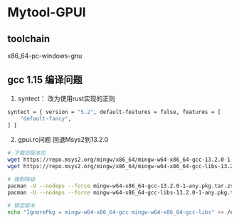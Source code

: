 # Mytool-GPUI

## toolchain
x86_64-pc-windows-gnu

## gcc 1.15 编译问题
1. syntect： 改为使用rust实现的正则

```bash
syntect = { version = "5.2", default-features = false, features = [
    "default-fancy",
] }
```
2. gpui.rc问题
回退Msys2到13.2.0
```bash
# 下载旧版本包
wget https://repo.msys2.org/mingw/x86_64/mingw-w64-x86_64-gcc-13.2.0-1-any.pkg.tar.zst
wget https://repo.msys2.org/mingw/x86_64/mingw-w64-x86_64-gcc-libs-13.2.0-1-any.pkg.tar.zst

# 强制降级
pacman -U --nodeps --force mingw-w64-x86_64-gcc-13.2.0-1-any.pkg.tar.zst
pacman -U --nodeps --force mingw-w64-x86_64-gcc-libs-13.2.0-1-any.pkg.tar.zst

# 锁定版本
echo "IgnorePkg = mingw-w64-x86_64-gcc mingw-w64-x86_64-gcc-libs" >> /etc/pacman.conf
```
